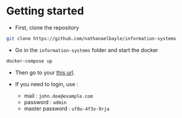 # Getting started

- First, clone the repository 
```bash
git clone https://github.com/nathanaelbayle/information-systems
``` 

- Go in the `information-systems` folder and start the docker
```bash
docker-compose up
```

- Then go to your [this url](http://localhost:8069/).

- If you need to login, use :
    - mail : `john.doe@example.com`
    - password : `admin`
    - master password : `uf8u-4f3v-9rja`
